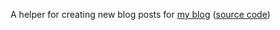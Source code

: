 A helper for creating new blog posts for [my blog] ([source code])

[my blog]: http://tshepang.github.io
[source code]: https://github.com/tshepang/blog
